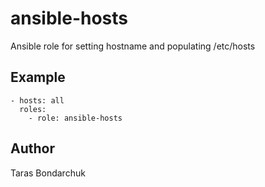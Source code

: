 # ansible-hosts
Ansible role for setting hostname and populating /etc/hosts


## Example
    - hosts: all
      roles:
        - role: ansible-hosts


## Author
Taras Bondarchuk
